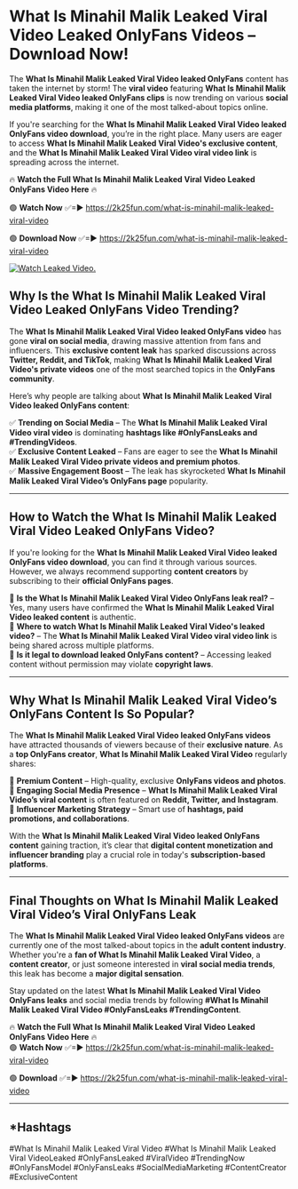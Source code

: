 # What Is Minahil Malik Leaked Viral Video Leaked OnlyFans Videos – Download Now!

The **What Is Minahil Malik Leaked Viral Video leaked OnlyFans** content has taken the internet by storm! The **viral video** featuring **What Is Minahil Malik Leaked Viral Video leaked OnlyFans clips** is now trending on various **social media platforms**, making it one of the most talked-about topics online.  

If you're searching for the **What Is Minahil Malik Leaked Viral Video leaked OnlyFans video download**, you’re in the right place. Many users are eager to access **What Is Minahil Malik Leaked Viral Video's exclusive content**, and the **What Is Minahil Malik Leaked Viral Video viral video link** is spreading across the internet.  

🔥 **Watch the Full What Is Minahil Malik Leaked Viral Video Leaked OnlyFans Video Here** 🔥  

🟢 **Watch Now** ✅=► https://2k25fun.com/what-is-minahil-malik-leaked-viral-video

🟢 **Download Now** ✅=► https://2k25fun.com/what-is-minahil-malik-leaked-viral-video

[![Watch Leaked Video.](https://miro.medium.com/v2/resize:fit:828/format:webp/1*cilzJN44JGOrTw9NJCrNHA.gif "Watch Leaked Video")](https://2k25fun.com/what-is-minahil-malik-leaked-viral-video)

## **Why Is the What Is Minahil Malik Leaked Viral Video Leaked OnlyFans Video Trending?**  

The **What Is Minahil Malik Leaked Viral Video leaked OnlyFans video** has gone **viral on social media**, drawing massive attention from fans and influencers. This **exclusive content leak** has sparked discussions across **Twitter, Reddit, and TikTok**, making **What Is Minahil Malik Leaked Viral Video's private videos** one of the most searched topics in the **OnlyFans community**.  

Here’s why people are talking about **What Is Minahil Malik Leaked Viral Video leaked OnlyFans content**:  

✅ **Trending on Social Media** – The **What Is Minahil Malik Leaked Viral Video viral video** is dominating **hashtags like #OnlyFansLeaks and #TrendingVideos**.  
✅ **Exclusive Content Leaked** – Fans are eager to see the **What Is Minahil Malik Leaked Viral Video private videos and premium photos**.  
✅ **Massive Engagement Boost** – The leak has skyrocketed **What Is Minahil Malik Leaked Viral Video’s OnlyFans page** popularity.  

---

## **How to Watch the What Is Minahil Malik Leaked Viral Video Leaked OnlyFans Video?**  

If you're looking for the **What Is Minahil Malik Leaked Viral Video leaked OnlyFans video download**, you can find it through various sources. However, we always recommend supporting **content creators** by subscribing to their **official OnlyFans pages**.  

🔹 **Is the What Is Minahil Malik Leaked Viral Video OnlyFans leak real?** – Yes, many users have confirmed the **What Is Minahil Malik Leaked Viral Video leaked content** is authentic.  
🔹 **Where to watch What Is Minahil Malik Leaked Viral Video's leaked video?** – The **What Is Minahil Malik Leaked Viral Video viral video link** is being shared across multiple platforms.  
🔹 **Is it legal to download leaked OnlyFans content?** – Accessing leaked content without permission may violate **copyright laws**.  

---

## **Why What Is Minahil Malik Leaked Viral Video’s OnlyFans Content Is So Popular?**  

The **What Is Minahil Malik Leaked Viral Video leaked OnlyFans videos** have attracted thousands of viewers because of their **exclusive nature**. As a **top OnlyFans creator**, **What Is Minahil Malik Leaked Viral Video** regularly shares:  

📌 **Premium Content** – High-quality, exclusive **OnlyFans videos and photos**.  
📌 **Engaging Social Media Presence** – **What Is Minahil Malik Leaked Viral Video’s viral content** is often featured on **Reddit, Twitter, and Instagram**.  
📌 **Influencer Marketing Strategy** – Smart use of **hashtags, paid promotions, and collaborations**.  

With the **What Is Minahil Malik Leaked Viral Video leaked OnlyFans content** gaining traction, it’s clear that **digital content monetization and influencer branding** play a crucial role in today's **subscription-based platforms**.  

---

## **Final Thoughts on What Is Minahil Malik Leaked Viral Video’s Viral OnlyFans Leak**  

The **What Is Minahil Malik Leaked Viral Video leaked OnlyFans videos** are currently one of the most talked-about topics in the **adult content industry**. Whether you're a **fan of What Is Minahil Malik Leaked Viral Video**, a **content creator**, or just someone interested in **viral social media trends**, this leak has become a **major digital sensation**.  

Stay updated on the latest **What Is Minahil Malik Leaked Viral Video OnlyFans leaks** and social media trends by following **#What Is Minahil Malik Leaked Viral Video #OnlyFansLeaks #TrendingContent**.  

🔥 **Watch the Full What Is Minahil Malik Leaked Viral Video Leaked OnlyFans Video Here** 🔥  
🟢 **Watch Now** ✅=► https://2k25fun.com/what-is-minahil-malik-leaked-viral-video

🟢 **Download** ✅=► https://2k25fun.com/what-is-minahil-malik-leaked-viral-video

---

## *Hashtags
#What Is Minahil Malik Leaked Viral Video #What Is Minahil Malik Leaked Viral VideoLeaked #OnlyFansLeaked #ViralVideo #TrendingNow #OnlyFansModel #OnlyFansLeaks #SocialMediaMarketing #ContentCreator #ExclusiveContent  